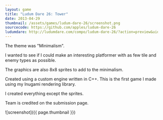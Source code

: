 ```yaml
---
layout: game
title: "Ludum Dare 26: Tower"
date: 2013-04-29
thumbnail: /assets/games/ludum-dare-26/screenshot.png
sourcecode: https://github.com/apples/ludum-dare-26
ludumdare: http://ludumdare.com/compo/ludum-dare-26/?action=preview&uid=10296
---
```


The theme was "Minimalism".

I wanted to see if I could make an interesting platformer with as few tile and enemy types as possible.

The graphics are also 8x8 sprites to add to the minimalism.

Created using a custom engine written in C++. This is the first game I made using my Inugami rendering library.

I created everything except the sprites.

Team is credited on the submission page.

![screenshot]({{ page.thumbnail }})
